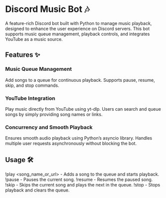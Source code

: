 # Discord Music Bot 🎶
A feature-rich Discord bot built with Python to manage music playback, designed to enhance the user experience on Discord servers. This bot supports music queue management, playback controls, and integrates YouTube as a music source.

## Features ✨
### Music Queue Management
Add songs to a queue for continuous playback.
Supports pause, resume, skip, and stop commands.
### YouTube Integration
Play music directly from YouTube using yt-dlp.
Users can search and queue songs by simply providing song names or links.
### Concurrency and Smooth Playback
Ensures smooth audio playback using Python’s asyncio library.
Handles multiple user requests asynchronously without blocking the bot.

## Usage 🛠️
!play <song_name_or_url> - Adds a song to the queue and starts playback.
!pause - Pauses the current song.
!resume - Resumes the paused song.
!skip - Skips the current song and plays the next in the queue.
!stop - Stops playback and clears the queue.

